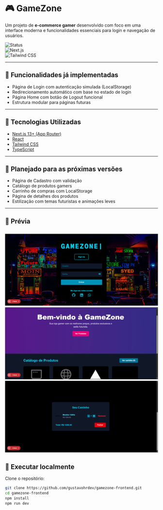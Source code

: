 # 🎮 GameZone

Um projeto de **e-commerce gamer** desenvolvido com foco em uma interface moderna e funcionalidades essenciais para login e navegação de usuários.

![Status](https://img.shields.io/badge/status-em%20desenvolvimento-yellow)  
![Next.js](https://img.shields.io/badge/Next.js-13-blue)  
![Tailwind CSS](https://img.shields.io/badge/Tailwind-CSS-38B2AC?logo=tailwindcss&logoColor=white)

---

## 📌 Funcionalidades já implementadas

- Página de Login com autenticação simulada (LocalStorage)
- Redirecionamento automático com base no estado de login
- Página Home com botão de Logout funcional
- Estrutura modular para páginas futuras

---

## 🚀 Tecnologias Utilizadas

- [Next.js 13+ (App Router)](https://nextjs.org/)
- [React](https://reactjs.org/)
- [Tailwind CSS](https://tailwindcss.com/)
- [TypeScript](https://www.typescriptlang.org/)

---

## 🧠 Planejado para as próximas versões

- Página de Cadastro com validação
- Catálogo de produtos gamers
- Carrinho de compras com LocalStorage
- Página de detalhes dos produtos
- Estilização com temas futuristas e animações leves

---

## 📸 Prévia

![Login](public/login.PNG)
![Home](/public/home.PNG)
![Carrinho](public/carrinho.PNG)
---

## 📁 Executar localmente

Clone o repositório:

```bash
git clone https://github.com/gustavohrdev/gamezone-frontend.git
cd gamezone-frontend
npm install
npm run dev
